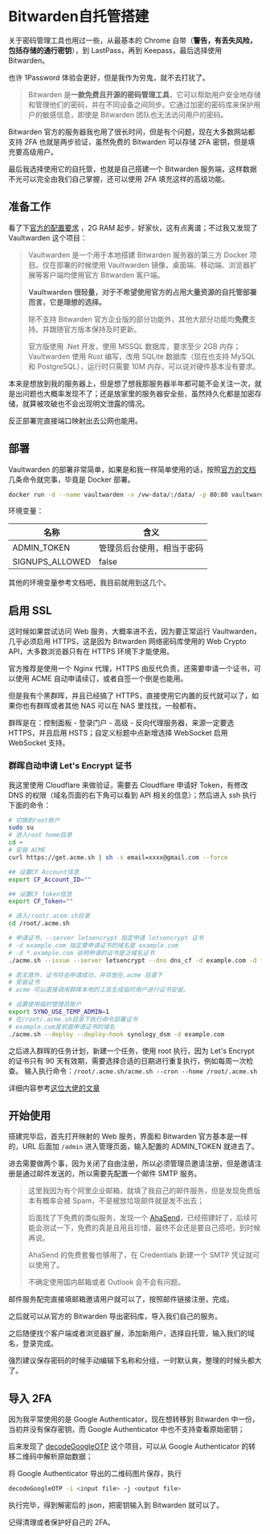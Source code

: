 # Bitwarden自托管搭建


关于密码管理工具也用过一些，从最基本的 Chrome 自带（**警告，有丢失风险，包括存储的通行密钥**），到 LastPass，再到 Keepass，最后选择使用 Bitwarden。

也许 1Password 体验会更好，但是我作为穷鬼，就不去打扰了。<!--more-->

> Bitwarden 是**一款免费且开源的密码管理工具**，它可以帮助用户安全地存储和管理他们的密码，并在不同设备之间同步。它通过加密的密码库来保护用户的敏感信息，即使是 Bitwarden 团队也无法访问用户的密码。

Bitwarden 官方的服务器我也用了很长时间，但是有个问题，现在大多数网站都支持 2FA 也就是两步验证，虽然免费的 Bitwarden 可以存储 2FA 密钥，但是填充要高级用户。

最后我选择使用它的自托管，也就是自己搭建一个 Bitwarden 服务端，这样数据不光可以完全由我们自己掌握，还可以使用 2FA 填充这样的高级功能。

## 准备工作

看了下[官方的配置要求](https://help.ppgg.in/self-hosting/deploy-and-configure/docker/linux-standard-deployment) ，2G RAM 起步，好家伙，这有点离谱；不过我又发现了 Vaultwarden 这个项目：

> Vaultwarden 是一个用于本地搭建 Bitwarden 服务器的第三方 Docker 项目。仅在部署的时候使用 Vaultwarden 镜像，桌面端、移动端、浏览器扩展等客户端均使用官方 Bitwarden 客户端。
>
> **Vaultwarden 很轻量，对于不希望使用官方的占用大量资源的自托管部署而言，它是理想的选择。**
>
> 除不支持 Bitwarden 官方企业版的部分功能外，其他大部分功能均**免费**支持。并跟随官方版本保持及时更新。
>
> 官方版使用 .Net 开发，使用 MSSQL 数据库，要求至少 2GB 内存；Vaultwarden 使用 Rust 编写，改用 SQLite 数据库（现在也支持 MySQL 和 PostgreSQL），运行时只需要 10M 内存，可以说对硬件基本没有要求。

本来是想放到我的服务器上，但是想了想我那服务器半年都可能不会关注一次，就是出问题也大概率发现不了；还是放家里的服务器安全些，虽然持久化都是加密存储，就算被攻破也不会出现明文泄露的情况。

反正部署完直接端口映射出去公网也能用。
## 部署

Vaultwarden 的部署非常简单，如果是和我一样简单使用的话，按照[官方的文档](https://rs.ppgg.in/container-image-usage/starting-a-container)几条命令就完事，毕竟是 Docker 部署。

``` sh
docker run -d --name vaultwarden -v /vw-data/:/data/ -p 80:80 vaultwarden/server:latest
```

环境变量：

| 名称            | 含义                       |
| --------------- | -------------------------- |
| ADMIN_TOKEN     | 管理员后台使用，相当于密码 |
| SIGNUPS_ALLOWED | false                      |

其他的环境变量参考文档吧，我目前就用到这几个。

## 启用 SSL

这时候如果尝试访问 Web 服务，大概率进不去，因为要正常运行 Vaultwarden，几乎必须启用 HTTPS，这是因为 Bitwarden 网络密码库使用的  Web Crypto API，大多数浏览器只有在 HTTPS 环境下才能使用。

官方推荐是使用一个 Nginx 代理，HTTPS 由反代负责，还需要申请一个证书，可以使用 ACME 自动申请续订，或者自签一个倒是也能用。

但是我有个黑群晖，并且已经搞了 HTTPS，直接使用它内置的反代就可以了，如果你也有群晖或者其他 NAS 可以在 NAS 里找找，一般都有。

群晖是在：控制面板 - 登录门户 - 高级 - 反向代理服务器，来源一定要选 HTTPS，并且启用 HSTS；自定义标题中点新增选择 WebSocket 启用 WebSocket 支持。

### 群晖自动申请 Let's Encrypt 证书
我这里使用 Cloudflare 来做验证，需要去 Cloudflare 申请好 Token，有修改 DNS 的权限（域名页面的右下角可以看到 API 相关的信息）；然后进入 ssh 执行下面的命令：
``` sh
# 切换到root账户
sudo su
# 进入root home目录
cd ~
# 安装 ACME
curl https://get.acme.sh | sh -s email=xxxx@gmail.com --force

## 设置CF Account信息
export CF_Account_ID=""

## 设置CF Token信息
export CF_Token=""

# 进入/root/.acem.sh目录
cd /root/.acme.sh

# 申请证书，--server letsencrypt 指定申请 letsencrypt 证书
# -d example.com 指定要申请证书的域名是 example.com
# -d *.example.com 说明申请的证书是泛域名证书
./acme.sh --issue --server letsencrypt --dns dns_cf -d example.com -d *.example.com

# 若无意外，证书将会申请成功，并存放在.acme 目录下
# 安装证书
# acme 可以直接调用群晖本地的工具生成临时用户进行证书安装。

# 设置使用临时管理员账户
export SYNO_USE_TEMP_ADMIN=1
# 在/root/.acme.sh目录下执行命令部署证书
# example.com是前面申请证书的域名
./acme.sh --deploy --deploy-hook synology_dsm -d example.com
```
之后进入群晖的任务计划，新建一个任务，使用 root 执行，因为 Let's Encrypt 的证书只有 90 天有效期，需要选择合适的日期进行重复执行，例如每周一次检查。
输入执行命令：`/root/.acme.sh/acme.sh --cron --home /root/.acme.sh`

详细内容参考[这位大佬的文章](https://renyili.org/post/use_acme_update_ssl_certificates/)
## 开始使用

搭建完毕后，首先打开映射的 Web 服务，界面和 Bitwarden 官方基本是一样的，URL 后面加 `/admin` 进入管理页面，输入配置的 ADMIN_TOKEN 就进去了。

进去需要做两个事，因为关闭了自由注册，所以必须管理员邀请注册，但是邀请注册是通过邮件发送的，所以需要先配置一个邮件 SMTP 服务。

> 这里我因为有个阿里企业邮箱，就填了我自己的邮件服务，但是发现免费版本有概率会被 Spam，不是被放垃圾邮件就是发不出去；
>
> 后面找了下免费的类似服务，发现一个 [AhaSend](https://ahasend.com/)，已经搭建好了，后续可能会测试一下，免费的真是且用且珍惜，最终不会还是要自己搭吧，到时候再说。
>
> AhaSend 的免费套餐也够用了，在 Credentials 新建一个 SMTP 凭证就可以使用了。
>
> 不确定使用国内邮箱或者 Outlook 会不会有问题。

邮件服务配完直接填邮箱邀请用户就可以了，按照邮件链接注册，完成。

之后就可以从官方的 Bitwarden 导出密码库，导入我们自己的服务。

之后随便找个客户端或者浏览器扩展，添加新用户，选择自托管，输入我们的域名，登录完成。

强烈建议保存密码的时候手动编辑下名称和分组，一时默认爽，整理的时候头都大了。

## 导入 2FA

因为我平常使用的是 Google Authenticator，现在想转移到 Bitwarden 中一份，当初并没有保存密钥，而 Google Authenticator 中也不支持查看原始密钥；

后来发现了 [decodeGoogleOTP](https://github.com/Kuingsmile/decodeGoogleOTP) 这个项目，可以从 Google Authenticator 的转移二维码中解析原始数据；

将 Google Authenticator 导出的二维码图片保存，执行
``` sh
decodeGoogleOTP -i <input file> -j <output file>
```

执行完毕，得到解密后的 json，把密钥输入到 Bitwarden 就可以了。

记得清理或者保护好自己的 2FA。

